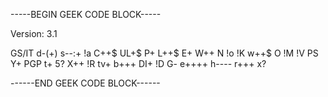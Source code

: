 -----BEGIN GEEK CODE BLOCK-----

Version: 3.1

GS/IT d-(+) s--:+ !a C++$ UL+$ P+ L++$ E+ W++ N !o !K w++$ O !M !V PS Y+ PGP t+ 5? X++ !R tv+ b+++ DI+ !D G- e++++ h---- r+++ x?

------END GEEK CODE BLOCK------ 
